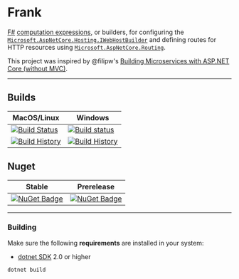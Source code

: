 # Frank

[F#](https://fsharp.org/) [computation expressions](https://docs.microsoft.com/en-us/dotnet/fsharp/language-reference/computation-expressions), or builders, for configuring the [`Microsoft.AspNetCore.Hosting.IWebHostBuilder`](https://docs.microsoft.com/en-us/dotnet/api/microsoft.aspnetcore.hosting.iwebhostbuilder?view=aspnetcore-2.0) and defining routes for HTTP resources using [`Microsoft.AspNetCore.Routing`](https://docs.microsoft.com/en-us/aspnet/core/fundamentals/routing?view=aspnetcore-2.1).

This project was inspired by @filipw's [Building Microservices with ASP.NET Core (without MVC)](https://www.strathweb.com/2017/01/building-microservices-with-asp-net-core-without-mvc/).

---

## Builds

MacOS/Linux | Windows
--- | ---
[![Build Status](https://travis-ci.org/frank-fs/frank.png?branch=master)](https://travis-ci.org/frank-fs/frank) | [![Build status](https://ci.appveyor.com/api/projects/status/pt3i73qxyxgjax5d?svg=true)](https://ci.appveyor.com/project/panesofglass/frank)
[![Build History](https://buildstats.info/travisci/chart/frank-fs/frank)](https://travis-ci.org/frank-fs/frank/builds) | [![Build History](https://buildstats.info/appveyor/chart/panesofglass/frank)](https://ci.appveyor.com/project/panesofglass/frank)

## Nuget 

Stable | Prerelease
--- | ---
[![NuGet Badge](https://buildstats.info/nuget/Frank)](https://www.nuget.org/packages/Frank/) | [![NuGet Badge](https://buildstats.info/nuget/Frank?includePreReleases=true)](https://www.nuget.org/packages/Frank/)

---

### Building


Make sure the following **requirements** are installed in your system:

* [dotnet SDK](https://www.microsoft.com/net/download/core) 2.0 or higher

```
dotnet build
```
